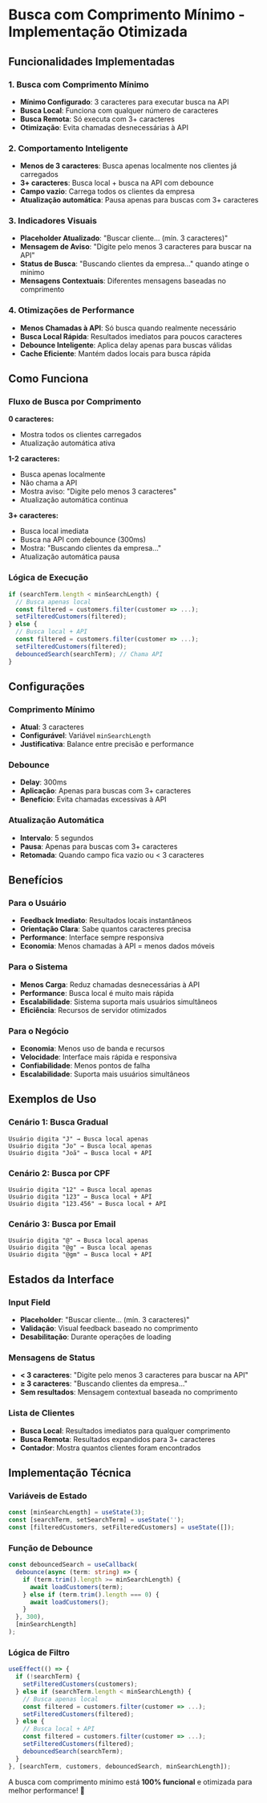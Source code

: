 # Busca com Comprimento Mínimo - Implementação Otimizada

## Funcionalidades Implementadas

### 1. Busca com Comprimento Mínimo
- **Mínimo Configurado**: 3 caracteres para executar busca na API
- **Busca Local**: Funciona com qualquer número de caracteres
- **Busca Remota**: Só executa com 3+ caracteres
- **Otimização**: Evita chamadas desnecessárias à API

### 2. Comportamento Inteligente
- **Menos de 3 caracteres**: Busca apenas localmente nos clientes já carregados
- **3+ caracteres**: Busca local + busca na API com debounce
- **Campo vazio**: Carrega todos os clientes da empresa
- **Atualização automática**: Pausa apenas para buscas com 3+ caracteres

### 3. Indicadores Visuais
- **Placeholder Atualizado**: "Buscar cliente... (mín. 3 caracteres)"
- **Mensagem de Aviso**: "Digite pelo menos 3 caracteres para buscar na API"
- **Status de Busca**: "Buscando clientes da empresa..." quando atinge o mínimo
- **Mensagens Contextuais**: Diferentes mensagens baseadas no comprimento

### 4. Otimizações de Performance
- **Menos Chamadas à API**: Só busca quando realmente necessário
- **Busca Local Rápida**: Resultados imediatos para poucos caracteres
- **Debounce Inteligente**: Aplica delay apenas para buscas válidas
- **Cache Eficiente**: Mantém dados locais para busca rápida

## Como Funciona

### Fluxo de Busca por Comprimento

**0 caracteres:**
- Mostra todos os clientes carregados
- Atualização automática ativa

**1-2 caracteres:**
- Busca apenas localmente
- Não chama a API
- Mostra aviso: "Digite pelo menos 3 caracteres"
- Atualização automática continua

**3+ caracteres:**
- Busca local imediata
- Busca na API com debounce (300ms)
- Mostra: "Buscando clientes da empresa..."
- Atualização automática pausa

### Lógica de Execução
```typescript
if (searchTerm.length < minSearchLength) {
  // Busca apenas local
  const filtered = customers.filter(customer => ...);
  setFilteredCustomers(filtered);
} else {
  // Busca local + API
  const filtered = customers.filter(customer => ...);
  setFilteredCustomers(filtered);
  debouncedSearch(searchTerm); // Chama API
}
```

## Configurações

### Comprimento Mínimo
- **Atual**: 3 caracteres
- **Configurável**: Variável `minSearchLength`
- **Justificativa**: Balance entre precisão e performance

### Debounce
- **Delay**: 300ms
- **Aplicação**: Apenas para buscas com 3+ caracteres
- **Benefício**: Evita chamadas excessivas à API

### Atualização Automática
- **Intervalo**: 5 segundos
- **Pausa**: Apenas para buscas com 3+ caracteres
- **Retomada**: Quando campo fica vazio ou < 3 caracteres

## Benefícios

### Para o Usuário
- **Feedback Imediato**: Resultados locais instantâneos
- **Orientação Clara**: Sabe quantos caracteres precisa
- **Performance**: Interface sempre responsiva
- **Economia**: Menos chamadas à API = menos dados móveis

### Para o Sistema
- **Menos Carga**: Reduz chamadas desnecessárias à API
- **Performance**: Busca local é muito mais rápida
- **Escalabilidade**: Sistema suporta mais usuários simultâneos
- **Eficiência**: Recursos de servidor otimizados

### Para o Negócio
- **Economia**: Menos uso de banda e recursos
- **Velocidade**: Interface mais rápida e responsiva
- **Confiabilidade**: Menos pontos de falha
- **Escalabilidade**: Suporta mais usuários simultâneos

## Exemplos de Uso

### Cenário 1: Busca Gradual
```
Usuário digita "J" → Busca local apenas
Usuário digita "Jo" → Busca local apenas
Usuário digita "Joã" → Busca local + API
```

### Cenário 2: Busca por CPF
```
Usuário digita "12" → Busca local apenas
Usuário digita "123" → Busca local + API
Usuário digita "123.456" → Busca local + API
```

### Cenário 3: Busca por Email
```
Usuário digita "@" → Busca local apenas
Usuário digita "@g" → Busca local apenas
Usuário digita "@gm" → Busca local + API
```

## Estados da Interface

### Input Field
- **Placeholder**: "Buscar cliente... (mín. 3 caracteres)"
- **Validação**: Visual feedback baseado no comprimento
- **Desabilitação**: Durante operações de loading

### Mensagens de Status
- **< 3 caracteres**: "Digite pelo menos 3 caracteres para buscar na API"
- **≥ 3 caracteres**: "Buscando clientes da empresa..."
- **Sem resultados**: Mensagem contextual baseada no comprimento

### Lista de Clientes
- **Busca Local**: Resultados imediatos para qualquer comprimento
- **Busca Remota**: Resultados expandidos para 3+ caracteres
- **Contador**: Mostra quantos clientes foram encontrados

## Implementação Técnica

### Variáveis de Estado
```typescript
const [minSearchLength] = useState(3);
const [searchTerm, setSearchTerm] = useState('');
const [filteredCustomers, setFilteredCustomers] = useState([]);
```

### Função de Debounce
```typescript
const debouncedSearch = useCallback(
  debounce(async (term: string) => {
    if (term.trim().length >= minSearchLength) {
      await loadCustomers(term);
    } else if (term.trim().length === 0) {
      await loadCustomers();
    }
  }, 300),
  [minSearchLength]
);
```

### Lógica de Filtro
```typescript
useEffect(() => {
  if (!searchTerm) {
    setFilteredCustomers(customers);
  } else if (searchTerm.length < minSearchLength) {
    // Busca apenas local
    const filtered = customers.filter(customer => ...);
    setFilteredCustomers(filtered);
  } else {
    // Busca local + API
    const filtered = customers.filter(customer => ...);
    setFilteredCustomers(filtered);
    debouncedSearch(searchTerm);
  }
}, [searchTerm, customers, debouncedSearch, minSearchLength]);
```

A busca com comprimento mínimo está **100% funcional** e otimizada para melhor performance! 🚀
